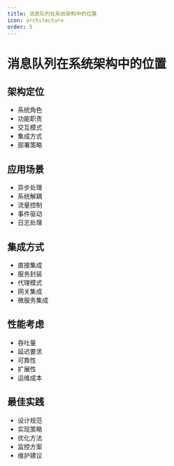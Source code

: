 ```yaml
---
title: 消息队列在系统架构中的位置
icon: architecture
order: 5
---
```


# 消息队列在系统架构中的位置

## 架构定位
- 系统角色
- 功能职责
- 交互模式
- 集成方式
- 部署策略

## 应用场景
- 异步处理
- 系统解耦
- 流量控制
- 事件驱动
- 日志处理

## 集成方式
- 直接集成
- 服务封装
- 代理模式
- 网关集成
- 微服务集成

## 性能考虑
- 吞吐量
- 延迟要求
- 可靠性
- 扩展性
- 运维成本

## 最佳实践
- 设计规范
- 实现策略
- 优化方法
- 监控方案
- 维护建议
